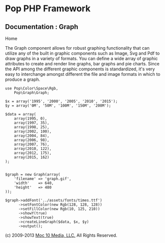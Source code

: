 Pop PHP Framework
=================

Documentation : Graph
---------------------

Home

The Graph component allows for robust graphing functionality that can
utilize any of the built in graphic components such as Image, Svg and
Pdf to draw graphs in a variety of formats. You can define a wide array
of graphic attributes to create and render line graphs, bar graphs and
pie charts. Since the API among the different graphic components is
standardized, it's very easy to interchange amongst different the file
and image formats in which to produce a graph.

    use Pop\Color\Space\Rgb,
        Pop\Graph\Graph;

    $x = array('1995', '2000', '2005', '2010', '2015');
    $y = array('0M', '50M', '100M', '150M', '200M');

    $data = array(
        array(1995, 0),
        array(1997, 35),
        array(1998, 25),
        array(2002, 100),
        array(2004, 84),
        array(2006, 98),
        array(2007, 76),
        array(2010, 122),
        array(2012, 175),
        array(2015, 162)
    );


    $graph = new Graph(array(
        'filename' => 'graph.gif',
        'width'    => 640,
        'height'   => 480
    ));

    $graph->addFont('../assets/fonts/times.ttf')
          ->setFontColor(new Rgb(128, 128, 128))
          ->setFillColor(new Rgb(10, 125, 210))
          ->showY(true)
          ->showText(true)
          ->createLineGraph($data, $x, $y)
          ->output();

\(c) 2009-2013 [Moc 10 Media, LLC.](http://www.moc10media.com) All
Rights Reserved.
